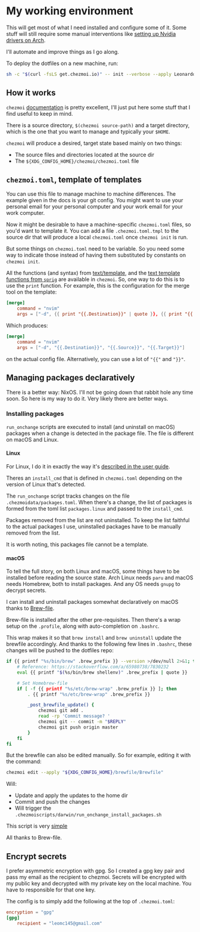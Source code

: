 # My working environment

This will get most of what I need installed and configure some of it. Some stuff
will still require some manual interventions like
[setting up Nvidia drivers on Arch](https://github.com/korvahannu/arch-nvidia-drivers-installation-guide).

I'll automate and improve things as I go along.

To deploy the dotfiles on a new machine, run:

```sh
sh -c "$(curl -fsLS get.chezmoi.io)" -- init --verbose --apply LeonardoMor
```

## How it works

`chezmoi` [documentation](https://www.chezmoi.io/user-guide/) is pretty
excellent, I'll just put here some stuff that I find useful to keep in mind.

There is a source directory, `$(chezmoi source-path)` and a target directory,
which is the one that you want to manage and typically your `$HOME`.

`chezmoi` will produce a desired, target state based mainly on two things:

- The source files and directories located at the source dir
- The `${XDG_CONFIG_HOME}/chezmoi/chezmoi.toml` file

## `chezmoi.toml`, template of templates

You can use this file to manage machine to machine differences. The example
given in the docs is your git config. You might want to use your personal email
for your personal computer and your work email for your work computer.

Now it might be desirable to have a machine-specific `chezmoi.toml` files, so
you'd want to template it. You can add a file `.chezmoi.toml.tmpl` to the source
dir that will produce a local `chezmoi.toml` once `chezmoi init` is run.

But some things on `chezmoi.toml` need to be variable. So you need some way to
indicate those instead of having them substituted by constants on
`chezmoi init`.

All the functions (and syntax) from
[text/template](https://pkg.go.dev/text/template), and the
[text template functions from `sprig`](http://masterminds.github.io/sprig/) are
available in `chezmoi`. So, one way to do this is to use the `print` function.
For example, this is the configuration for the merge tool on the template:

```toml
[merge]
    command = "nvim"
    args = ["-d", {{ print "{{.Destination}}" | quote }}, {{ print "{{.Source}}" | quote }}, {{ print "{{.Target}}" | quote }}]
```

Which produces:

```toml
[merge]
    command = "nvim"
    args = ["-d", "{{.Destination}}", "{{.Source}}", "{{.Target}}"]
```

on the actual config file. Alternatively, you can use a lot of `"{{"` and
`"}}"`.

## Managing packages declaratively

There is a better way: NixOS. I'll not be going down that rabbit hole any time
soon. So here is my way to do it. Very likely there are better ways.

### Installing packages

`run_onchange` scripts are executed to install (and uninstall on macOS) packages
when a change is detected in the package file. The file is different on macOS
and Linux.

#### Linux

For Linux, I do it in exactly the way it's
[described in the user guide](https://www.chezmoi.io/user-guide/advanced/install-packages-declaratively/).

Theres an `install_cmd` that is defined in `chezmoi.toml` depending on the
version of Linux that's detected.

The `run_onchange` script tracks changes on the file
`.chezmoidata/packages.toml`. When there's a change, the list of packages is
formed from the toml list `packages.linux` and passed to the `install_cmd`.

Packages removed from the list are not uninstalled. To keep the list faithful to
the actual packages I use, uninstalled packages have to be manually removed from
the list.

It is worth noting, this packages file cannot be a template.

#### macOS

To tell the full story, on both Linux and macOS, some things have to be
installed before reading the source state. Arch Linux needs `paru` and macOS
needs Homebrew, both to install packages. And any OS needs `gnupg` to decrypt
secrets.

I can install and uninstall packages somewhat declaratively on macOS thanks to
[Brew-file](https://github.com/rcmdnk/homebrew-file/).

Brew-file is installed after the other pre-requisites. Then there's a wrap setup
on the `.profile`, along with auto-completion on `.bashrc`.

This wrap makes it so that `brew install` and `brew uninstall` update the
brewfile accordingly. And thanks to the following few lines in `.bashrc`, these
changes will be pushed to the dotfiles repo:

```sh
if {{ printf "%s/bin/brew" .brew_prefix }} --version >/dev/null 2>&1; then
	# Reference: https://stackoverflow.com/a/65980738/7830232
	eval {{ printf "$(%s/bin/brew shellenv)" .brew_prefix | quote }}

	# Set Homebrew-file
	if [ -f {{ printf "%s/etc/brew-wrap" .brew_prefix }} ]; then
		. {{ printf "%s/etc/brew-wrap" .brew_prefix }}

		_post_brewfile_update() {
			chezmoi git add .
			read -rp 'Commit message? '
			chezmoi git -- commit -m "$REPLY"
			chezmoi git push origin master
		}
	fi
fi
```

But the brewfile can also be edited manually. So for example, editing it with
the command:

```bash
chezmoi edit --apply "${XDG_CONFIG_HOME}/brewfile/Brewfile"
```

Will:

- Update and apply the updates to the home dir
- Commit and push the changes
- Will trigger the `.chezmoiscripts/darwin/run_onchange_install_packages.sh`

This script is very
[simple](https://raw.githubusercontent.com/LeonardoMor/dotfiles/refs/heads/master/.chezmoiscripts/darwin/run_onchange_install-packages.sh.tmpl)

All thanks to Brew-file.

## Encrypt secrets

I prefer asymmetric encryption with gpg. So I created a gpg key pair and pass my
email as the recipient to chezmoi. Secrets will be encrypted with my public key
and decrypted with my private key on the local machine. You have to responsible
for that one key.

The config is to simply add the following at the top of `.chezmoi.toml`:

```toml
encryption = "gpg"
[gpg]
    recipient = "leomc145@gmail.com"
```
